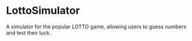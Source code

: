 # LottoSimulator
 A simulator for the popular LOTTO game, allowing users to guess numbers and test their luck.
